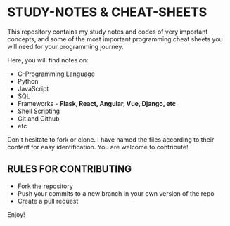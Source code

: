 # STUDY-NOTES & CHEAT-SHEETS
This repository contains my study notes and codes of very important concepts, and some of the most important programming cheat sheets you will need 
for your programming journey. 

Here, you will find notes on:
* C-Programming Language
* Python
* JavaScript
* SQL
* Frameworks - **Flask, React, Angular, Vue, Django, etc**
* Shell Scripting
* Git and Github
* etc

Don't hesitate to fork or clone. 
I have named the files according to their content for easy identification. 
You are welcome to contribute! 

## RULES FOR CONTRIBUTING
- Fork the repository
- Push your commits to a new branch in your own version of the repo
- Create a pull request

Enjoy! 
